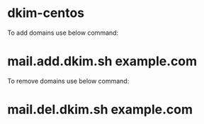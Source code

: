 # dkim-centos  
To add domains use below command:  
# mail.add.dkim.sh example.com  
To remove domains use below command: 
# mail.del.dkim.sh example.com  
